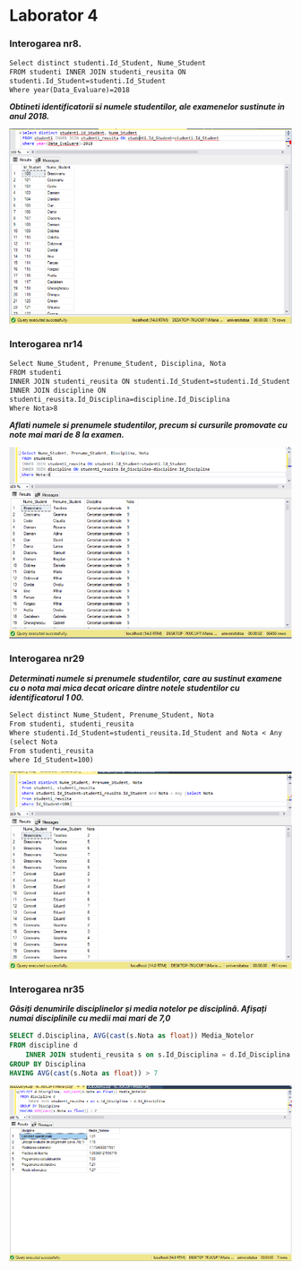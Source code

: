 # Laborator 4


### Interogarea nr8.
```
Select distinct studenti.Id_Student, Nume_Student
FROM studenti INNER JOIN studenti_reusita ON studenti.Id_Student=studenti.Id_Student
Where year(Data_Evaluare)=2018
```

_**Obtineti identificatorii si numele studentilor, ale examenelor sustinute in anul 2018.**_

<img src="8.PNG"/>



### Interogarea nr14
    Select Nume_Student, Prenume_Student, Disciplina, Nota
    FROM studenti 
    INNER JOIN studenti_reusita ON studenti.Id_Student=studenti.Id_Student
    INNER JOIN discipline ON studenti_reusita.Id_Disciplina=discipline.Id_Disciplina
    Where Nota>8

_**Aflati numele si prenumele studentilor, precum si cursurile promovate cu note mai mari de 8 la
examen.**_ 

<img src="14.PNG"/>



### Interogarea nr29

_**Determinati numele si prenumele studentilor, care au sustinut examene cu o nota mai mica decat
oricare dintre notele studentilor cu identificatorul 1 00.**_

```
Select distinct Nume_Student, Prenume_Student, Nota
From studenti, studenti_reusita
Where studenti.Id_Student=studenti_reusita.Id_Student and Nota < Any (select Nota 
From studenti_reusita 
where Id_Student=100)
```

<img src="29.PNG"/>



### Interogarea nr35
_**Găsiți denumirile disciplinelor și media notelor pe disciplină. Afișați numai disciplinile cu medii mai mari de 7,0**_

```SQL
SELECT d.Disciplina, AVG(cast(s.Nota as float)) Media_Notelor 
FROM discipline d
	INNER JOIN studenti_reusita s on s.Id_Disciplina = d.Id_Disciplina
GROUP BY Disciplina
HAVING AVG(cast(s.Nota as float)) > 7
```

<img src="35.PNG"/>




